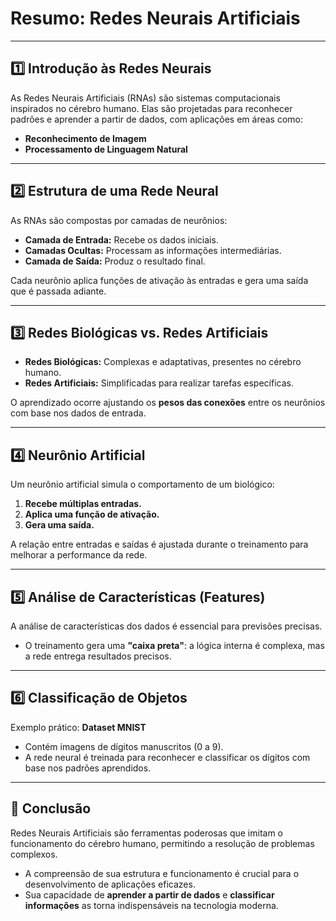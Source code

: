 # Resumo: Redes Neurais Artificiais

---

## 1️⃣ Introdução às Redes Neurais  
As Redes Neurais Artificiais (RNAs) são sistemas computacionais inspirados no cérebro humano. Elas são projetadas para reconhecer padrões e aprender a partir de dados, com aplicações em áreas como:  
- **Reconhecimento de Imagem**  
- **Processamento de Linguagem Natural**

---

## 2️⃣ Estrutura de uma Rede Neural  
As RNAs são compostas por camadas de neurônios:  
- **Camada de Entrada:** Recebe os dados iniciais.  
- **Camadas Ocultas:** Processam as informações intermediárias.  
- **Camada de Saída:** Produz o resultado final.  

Cada neurônio aplica funções de ativação às entradas e gera uma saída que é passada adiante.

---

## 3️⃣ Redes Biológicas vs. Redes Artificiais  
- **Redes Biológicas:** Complexas e adaptativas, presentes no cérebro humano.  
- **Redes Artificiais:** Simplificadas para realizar tarefas específicas.  

O aprendizado ocorre ajustando os **pesos das conexões** entre os neurônios com base nos dados de entrada.

---

## 4️⃣ Neurônio Artificial  
Um neurônio artificial simula o comportamento de um biológico:  
1. **Recebe múltiplas entradas.**  
2. **Aplica uma função de ativação.**  
3. **Gera uma saída.**  

A relação entre entradas e saídas é ajustada durante o treinamento para melhorar a performance da rede.

---

## 5️⃣ Análise de Características (Features)  
A análise de características dos dados é essencial para previsões precisas.  
- O treinamento gera uma **"caixa preta"**: a lógica interna é complexa, mas a rede entrega resultados precisos.  

---

## 6️⃣ Classificação de Objetos  
Exemplo prático: **Dataset MNIST**  
- Contém imagens de dígitos manuscritos (0 a 9).  
- A rede neural é treinada para reconhecer e classificar os dígitos com base nos padrões aprendidos.  

---

## 🧠 Conclusão  
Redes Neurais Artificiais são ferramentas poderosas que imitam o funcionamento do cérebro humano, permitindo a resolução de problemas complexos.  
- A compreensão de sua estrutura e funcionamento é crucial para o desenvolvimento de aplicações eficazes.  
- Sua capacidade de **aprender a partir de dados** e **classificar informações** as torna indispensáveis na tecnologia moderna.  

